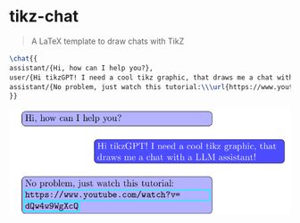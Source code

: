 # tikz-chat

> A LaTeX template to draw chats with TikZ


```tex
\chat{{
assistant/{Hi, how can I help you?},
user/{Hi tikzGPT! I need a cool tikz graphic, that draws me a chat with a LLM assistant!},
assistant/{No problem, just watch this tutorial:\\\url{https://www.youtube.com/watch?v=dQw4w9WgXcQ}}
}}
```

![demo](chat.png)
